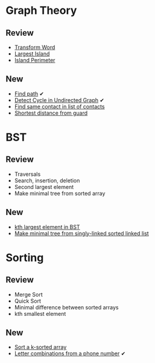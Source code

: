 # Graph Theory

## Review

- [Transform Word](https://github.com/parkyngj/algos/blob/master/graphs/transform_word.rb)
- [Largest Island](https://github.com/parkyngj/algos/blob/master/graphs/largest_island.rb)
- [Island Perimeter](https://github.com/parkyngj/algos/blob/master/arrays/island_perimeter.rb)

## New

- [Find path](http://www.geeksforgeeks.org/applications-of-depth-first-search/) ✔
- [Detect Cycle in Undirected Graph](http://www.geeksforgeeks.org/detect-cycle-undirected-graph/) ✔
- [Find same contact in list of contacts](http://www.geeksforgeeks.org/find-same-contacts-in-a-list-of-contacts/)
- [Shortest distance from guard](http://www.geeksforgeeks.org/find-shortest-distance-guard-bank/)

# BST

## Review

- Traversals
- Search, insertion, deletion
- Second largest element
- Make minimal tree from sorted array

## New

- [kth largest element in BST](http://www.geeksforgeeks.org/kth-smallest-element-in-bst-using-o1-extra-space/)
- [Make minimal tree from singly-linked sorted linked list](http://www.geeksforgeeks.org/sorted-linked-list-to-balanced-bst/)

# Sorting

## Review

- Merge Sort
- Quick Sort
- Minimal difference between sorted arrays
- kth smallest element

## New

- [Sort a k-sorted array](http://www.geeksforgeeks.org/nearly-sorted-algorithm/)
- [Letter combinations from a phone number](http://stackoverflow.com/questions/2344496/how-can-i-print-out-all-possible-letter-combinations-a-given-phone-number-can-re) ✔
